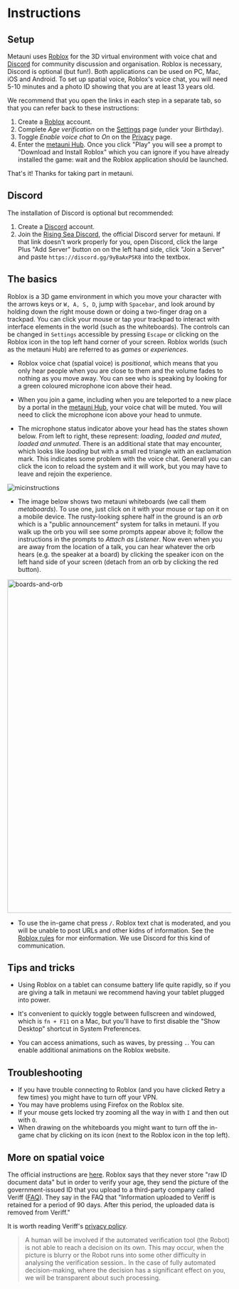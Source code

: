 # Instructions

## Setup

Metauni uses [Roblox](https://www.roblox.com/) for the 3D virtual environment with voice chat and [Discord](https://www.discord.com) for community discussion and organisation. Roblox is necessary, Discord is optional (but fun!). Both applications can be used on PC, Mac, iOS and Android. To set up spatial voice, Roblox's voice chat, you will need 5-10 minutes and a photo ID showing that you are at least 13 years old.

We recommend that you open the links in each step in a separate tab, so that you can refer back to these instructions:

1. Create a [Roblox](https://www.roblox.com/) account.
2. Complete *Age verification* on the [Settings](https://www.roblox.com/my/account#!/info) page (under your Birthday).
3. Toggle *Enable voice chat* to *On* on the [Privacy](https://www.roblox.com/my/account#!/privacy) page.
4. Enter the [metauni Hub](https://www.roblox.com/games/8165000775/metauni-Hub). Once you click "Play" you will see a prompt to "Download and Install Roblox" which you can ignore if you have already installed the game: wait and the Roblox application should be launched.

That's it! Thanks for taking part in metauni.

## Discord

The installation of Discord is optional but recommended:

1. Create a [Discord](https://www.discord.com) account.
2. Join the [Rising Sea Discord](https://discord.gg/9yBaAxPSK8), the official Discord server for metauni. If that link doesn't work properly for you, open Discord, click the large Plus "Add Server" button on on the left hand side, click "Join a Server" and paste `https://discord.gg/9yBaAxPSK8` into the textbox.

## The basics

Roblox is a 3D game environment in which you move your character with the arrows keys or `W, A, S, D`, jump with `Spacebar`, and look around by holding down the right mouse down or doing a two-finger drag on a trackpad. You can click your mouse or tap your trackpad to interact with interface elements in the world (such as the whiteboards). The controls can be changed in `Settings` accessible by pressing `Escape` or clicking on the Roblox icon in the top left hand corner of your screen. Roblox worlds (such as the metauni Hub) are referred to as *games* or *experiences*.

* Roblox voice chat (spatial voice) is *positional*, which means that you only hear people when you are close to them and the volume fades to nothing as you move away. You can see who is speaking by looking for a green coloured microphone icon above their head.

* When you join a game, including when you are teleported to a new place by a portal in the [metauni Hub](https://www.roblox.com/games/8165000775/metauni-Hub), your voice chat will be muted. You will need to click the microphone icon above your head to unmute.

* The microphone status indicator above your head has the states shown below. From left to right, these represent: *loading*, *loaded and muted*, *loaded and unmuted*. There is an additional state that may encounter, which looks like *loading* but with a small red triangle with an exclamation mark. This indicates some problem with the voice chat. Generall you can click the icon to reload the system and it will work, but you may have to leave and rejoin the experience.

![micinstructions](https://user-images.githubusercontent.com/320329/148659348-4049c4a0-6ffd-48c8-9f48-7f9fad5b3baa.png)

* The image below shows two metauni whiteboards (we call them *metaboards*). To use one, just click on it with your mouse or tap on it on a mobile device. The rusty-looking sphere half in the ground is an *orb* which is a "public announcement" system for talks in metauni. If you walk up the orb you will see some prompts appear above it; follow the instructions in the prompts to *Attach as Listener*. Now even when you are away from the location of a talk, you can hear whatever the orb hears (e.g. the speaker at a board) by clicking the speaker icon on the left hand side of your screen (detach from an orb by clicking the red button).

<img width="750" alt="boards-and-orb" src="https://user-images.githubusercontent.com/320329/148659479-d4a3a155-4e9e-48b5-815c-967e897eaf17.png">

* To use the in-game chat press `/`. Roblox text chat is moderated, and you will be unable to post URLs and other kidns of information. See the [Roblox rules](http://metauni.org/posts/rules/rules) for mor einformation. We use Discord for this kind of communication.


## Tips and tricks

* Using Roblox on a tablet can consume battery life quite rapidly, so if you are giving a talk in metauni we recommend having your tablet plugged into power.

* It's convenient to quickly toggle between fullscreen and windowed, which is `fn + F11` on a Mac, but you'll have to first disable the "Show Desktop" shortcut in System Preferences.

* You can access animations, such as waves, by pressing `.`. You can enable additional animations on the Roblox website.

## Troubleshooting

* If you have trouble connecting to Roblox (and you have clicked Retry a few times) you might have to turn off your VPN.
* You may have problems using Firefox on the Roblox site.
* If your mouse gets locked try zooming all the way in with `I` and then out with `O`.
* When drawing on the whiteboards you might want to turn off the in-game chat by clicking on its icon (next to the Roblox icon in the top left).

## More on spatial voice

The official instructions are [here](https://en.help.roblox.com/hc/en-us/articles/4405807645972-Spatial-Voice-). Roblox says that they never store "raw ID document data" but in order to verify your age, they send the picture of the government-issued ID that you upload to a third-party company called Veriff ([FAQ](https://en.help.roblox.com/hc/en-us/articles/4407276151188-Age-ID-Verification-FAQs)). They say in the FAQ that "Information uploaded to Veriff is retained for a period of 90 days. After this period, the uploaded data is removed from Veriff." 

It is worth reading Veriff's [privacy policy](https://www.veriff.com/privacy-policy).

> A human will be involved if the automated verification tool (the Robot) is not able to reach a decision on its own. This may occur, when the picture is blurry or the Robot runs into some other difficulty in analysing the verification session.. In the case of fully automated decision-making, where the decision has a significant effect on you, we will be transparent about such processing.
